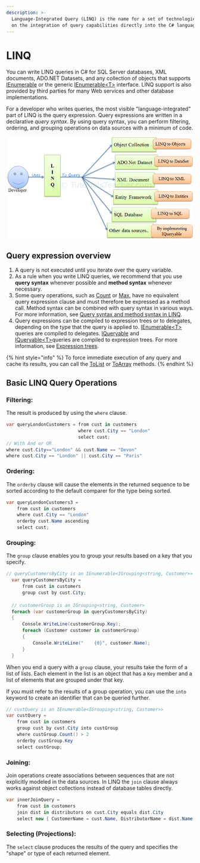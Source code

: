 ```yaml
---
description: >-
  Language-Integrated Query (LINQ) is the name for a set of technologies based
  on the integration of query capabilities directly into the C# language.
---
```


# LINQ

You can write LINQ queries in C\# for SQL Server databases, XML documents, ADO.NET Datasets, and any collection of objects that supports [IEnumerable](https://docs.microsoft.com/en-us/dotnet/api/system.collections.ienumerable) or the generic [IEnumerable&lt;T&gt;](https://docs.microsoft.com/en-us/dotnet/api/system.collections.generic.ienumerable-1) interface. LINQ support is also provided by third parties for many Web services and other database implementations.

For a developer who writes queries, the most visible "language-integrated" part of LINQ is the query expression. Query expressions are written in a declarative _query syntax_. By using query syntax, you can perform filtering, ordering, and grouping operations on data sources with a minimum of code. 

![LINQ Usage](../.gitbook/assets/image%20%288%29.png)

## Query expression overview

1.  A query is not executed until you iterate over the query variable.
2.  As a rule when you write LINQ queries, we recommend that you use **query syntax** whenever possible and **method syntax** whenever necessary.
3.  Some query operations, such as [Count](https://docs.microsoft.com/en-us/dotnet/api/system.linq.enumerable.count) or [Max](https://docs.microsoft.com/en-us/dotnet/api/system.linq.enumerable.max), have no equivalent query expression clause and must therefore be expressed as a method call. Method syntax can be combined with query syntax in various ways. For more information, see [Query syntax and method syntax in LINQ](https://docs.microsoft.com/en-us/dotnet/csharp/programming-guide/concepts/linq/query-syntax-and-method-syntax-in-linq).
4.  Query expressions can be compiled to expression trees or to delegates, depending on the type that the query is applied to. [IEnumerable&lt;T&gt;](https://docs.microsoft.com/en-us/dotnet/api/system.collections.generic.ienumerable-1) queries are compiled to delegates. [IQueryable](https://docs.microsoft.com/en-us/dotnet/api/system.linq.iqueryable) and [IQueryable&lt;T&gt;](https://docs.microsoft.com/en-us/dotnet/api/system.linq.iqueryable-1)queries are compiled to expression trees. For more information, see [Expression trees](https://docs.microsoft.com/en-us/dotnet/csharp/expression-trees).

{% hint style="info" %}
 To force immediate execution of any query and cache its results, you can call the [ToList](https://docs.microsoft.com/en-us/dotnet/api/system.linq.enumerable.tolist) or [ToArray](https://docs.microsoft.com/en-us/dotnet/api/system.linq.enumerable.toarray) methods.
{% endhint %}

## Basic LINQ Query Operations <a id="basic-linq-query-operations-c"></a>

### Filtering:  <a id="filtering"></a>

 The result is produced by using the `where` clause. 

```csharp
var queryLondonCustomers = from cust in customers
                           where cust.City == "London"
                           select cust;
// With And or OR
where cust.City=="London" && cust.Name == "Devon"
where cust.City == "London" || cust.City == "Paris"
```

### Ordering: <a id="ordering"></a>

 The `orderby` clause will cause the elements in the returned sequence to be sorted according to the default comparer for the type being sorted. 

```csharp
var queryLondonCustomers3 = 
    from cust in customers
    where cust.City == "London"
    orderby cust.Name ascending
    select cust;
```

### Grouping: <a id="grouping"></a>

 The `group` clause enables you to group your results based on a key that you specify.

```csharp
// queryCustomersByCity is an IEnumerable<IGrouping<string, Customer>>
  var queryCustomersByCity =
      from cust in customers
      group cust by cust.City;

  // customerGroup is an IGrouping<string, Customer>
  foreach (var customerGroup in queryCustomersByCity)
  {
      Console.WriteLine(customerGroup.Key);
      foreach (Customer customer in customerGroup)
      {
          Console.WriteLine("    {0}", customer.Name);
      }
  }
```

 When you end a query with a `group` clause, your results take the form of a list of lists. Each element in the list is an object that has a `Key` member and a list of elements that are grouped under that key. 

 If you must refer to the results of a group operation, you can use the `into` keyword to create an identifier that can be queried further.

```csharp
// custQuery is an IEnumerable<IGrouping<string, Customer>>
var custQuery =
    from cust in customers
    group cust by cust.City into custGroup
    where custGroup.Count() > 2
    orderby custGroup.Key
    select custGroup;
```

### Joining: <a id="joining"></a>

 Join operations create associations between sequences that are not explicitly modeled in the data sources.  In LINQ the `join` clause always works against object collections instead of database tables directly.

```csharp
var innerJoinQuery =
    from cust in customers
    join dist in distributors on cust.City equals dist.City
    select new { CustomerName = cust.Name, DistributorName = dist.Name };
```

### Selecting \(Projections\): <a id="selecting-projections"></a>

 The `select` clause produces the results of the query and specifies the "shape" or type of each returned element. 

